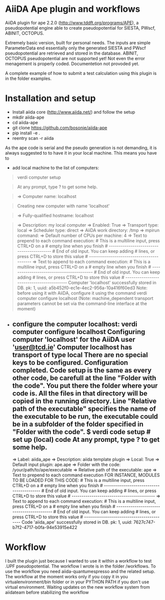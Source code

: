 AiiDA Ape plugin and workflows
==============================

AiiDA plugin for ape 2.2.0 (http://www.tddft.org/programs/APE),
a pseudopotential engine able to create pseudopotential for SIESTA, PWscf, ABINIT, OCTOPUS.

Extremely basic version, built for personal needs.
The inputs are simple ParameterData end essentially only the generated SIESTA
and PWscf pseudopotential are retrieved and stored in the database.
ABINIT, OCTOPUS pseudopotential are not supported yet!
Not even the error menagement is properly coded.
Documentetion not provoded yet.

A complete example of how to submit a test calculation using this plugin
is in the folder examples.

Installation and setup
======================

* Install aiida core (http://www.aiida.net/) and follow the setup
* mkdir aiida-ape
* cd aiida-ape
* git clone https://github.com/bosonie/aiida-ape
* pip install -e .
* reentry scan -r aiida

As the ape code is serial and the pseudo generation is not demanding, it is always suggested to to have it in your local machine.
This means you have to
 
* add local machine to the list of computers:

>   verdi computer setup

>   At any prompt, type ? to get some help.

>   => Computer name: localhost

>   Creating new computer with name 'localhost'

>   => Fully-qualified hostname: localhost

>   => Description: my local computer
>   => Enabled: True
>   => Transport type: local
>   => Scheduler type: direct
>   => AiiDA work directory: /tmp
>   => mpirun command:
>   => Default number of CPUs per machine: 4
>   => Text to prepend to each command execution:
>      # This is a multiline input, press CTRL+D on a
>      # empty line when you finish
>      # ------------------------------------------
>      # End of old input. You can keep adding
>      # lines, or press CTRL+D to store this value
>      # ------------------------------------------
>   => Text to append to each command execution:
>      # This is a multiline input, press CTRL+D on a
>      # empty line when you finish
>      # ------------------------------------------
>      # End of old input. You can keep adding
>      # lines, or press CTRL+D to store this value
>      # ------------------------------------------
>   Computer 'localhost' successfully stored in DB.
>   pk: 1, uuid: a5b452f0-ec1e-4ec2-956a-10a416f60ed3
>   Note: before using it with AiiDA, configure it using the command
>     verdi computer configure localhost
>   (Note: machine_dependent transport parameters cannot be set via
>   the command-line interface at the moment)

* configure the computer localhost:
   verdi computer configure localhost 
   Configuring computer 'localhost' for the AiiDA user 'user@tcd.ie'
   Computer localhost has transport of type local
   There are no special keys to be configured. Configuration completed.
Code setup is the same as every other code, be carefull at the line
"Folder with the code". You put there the folder where your code is.
All the files in that directory will be copied in the running directory.
Line "Relative path of the executable" specifies the name of the executable
to be run, the executable could be in a subfolder of the folder
specified in "Folder with the code".
   $ verdi code setup  # set up (local) code
   At any prompt, type ? to get some help.
   ---------------------------------------
   => Label: aiida_ape
   => Description: aiida template plugin
   => Local: True
   => Default input plugin: ape.ape
   => Folder with the code: /your/path/to/ape/executable
   => Relative path of the executable: ape
   => Text to prepend to each command execution
   FOR INSTANCE, MODULES TO BE LOADED FOR THIS CODE:
      # This is a multiline input, press CTRL+D on a
      # empty line when you finish
      # ------------------------------------------
      # End of old input. You can keep adding
      # lines, or press CTRL+D to store this value
      # ------------------------------------------
   => Text to append to each command execution:
      # This is a multiline input, press CTRL+D on a
      # empty line when you finish
      # ------------------------------------------
      # End of old input. You can keep adding
      # lines, or press CTRL+D to store this value
      # ------------------------------------------
   Code 'aiida_ape' successfully stored in DB.
   pk: 1, uuid: 7627c747-b7f2-4717-b0fa-94e53915e422


Workflow
========

I built the plugin just because I wanted to use it within a workflow to test 
.UPF pseudopotential. The workflow I wrote is in the folder /workflows.
To use the workflow you need aiida-quantumespresso and the related setup.
The workflow at the moment works only if you copy it in you virtualenvironment/bin folder
or in your PYTHON PATH if you don't use virtual environment.
Waiting updates on the new workflow system from aiidateam before stabilizing the workflow
